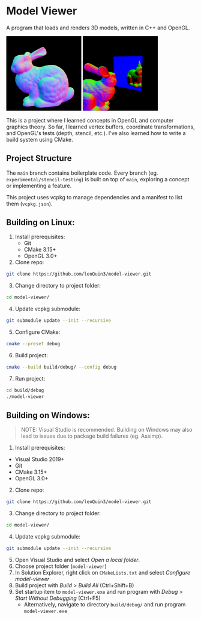 # Model Viewer
A program that loads and renders 3D models, written in C++ and OpenGL. 

<img src="./screenshots/modelviewer_rabbit1.png" width="200" alt="Rabbit model"/> <img src="./screenshots/modelviewer_rabbit2.png" width="200" alt="Mirror effect using stencil buffer"/>

This is a project where I learned concepts in OpenGL and computer graphics theory. So far, I learned vertex buffers, coordinate transformations, and OpenGL's tests (depth, stencil, etc.). I've also learned how to write a build system using CMake.

## Project Structure
The `main` branch contains boilerplate code. Every branch (eg. `experimental/stencil-testing`) is built on top of `main`, exploring a concept or implementing a feature.

This project uses vcpkg to manage dependencies and a manifest to list them (`vcpkg.json`).

## Building on Linux:
1. Install prerequisites:
	- Git
	- CMake 3.15+
	- OpenGL 3.0+
2. Clone repo:
```bash 
git clone https://github.com/leoQuin3/model-viewer.git
```
3. Change directory to project folder:
```bash
cd model-viewer/
```
4. Update vcpkg submodule:
```bash
git submodule update --init --recursive
```
5. Configure CMake:
```bash
cmake --preset debug
```
6. Build project:
```bash
cmake --build build/debug/ --config debug
```
7. Run project:
```bash
cd build/debug
./model-viewer
```

## Building on Windows:
> NOTE: Visual Studio is recommended. Building on Windows may also lead to issues due to package build failures (eg. Assimp).
1. Install prerequisites:
- Visual Studio 2019+
- Git
- CMake 3.15+
- OpenGL 3.0+
2. Clone repo:
```bash 
git clone https://github.com/leoQuin3/model-viewer.git
```
3. Change directory to project folder:
```bash
cd model-viewer/
```
4. Update vcpkg submodule:
```bash
git submodule update --init --recursive
```
5. Open Visual Studio and select *Open a local folder*.
6. Choose project folder (`model-viewer`)
7. In Solution Explorer, right click on `CMakeLists.txt` and select *Configure model-viewer*
8. Build project with *Build* > *Build All* (Ctrl+Shift+B)
9. Set startup item to `model-viewer.exe` and run program with *Debug* > *Start Without Debugging* (Ctrl+F5)
	- Alternatively, navigate to directory `build/debug/` and run program `model-viewer.exe`
